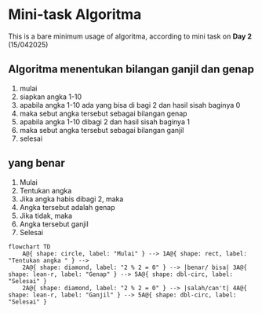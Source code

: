 # Mini-task Algoritma

This is a bare minimum usage of algoritma, according to mini task on **Day 2** (15/042025)

## Algoritma menentukan bilangan ganjil dan genap

1. mulai
2. siapkan angka 1-10
3. apabila angka 1-10 ada yang bisa di bagi 2 dan hasil sisah baginya 0
4. maka sebut angka tersebut sebagai bilangan genap
5. apabila angka 1-10 dibagi 2 dan hasil sisah baginya 1
6. maka sebut angka tersebut sebagai bilangan ganjil
7. selesai

## yang benar

1. Mulai
2. Tentukan angka
3. Jika angka habis dibagi 2, maka
4. Angka tersebut adalah genap
5. Jika tidak, maka
6. Angka tersebut ganjil
7. Selesai

```mermaid
flowchart TD
    A@{ shape: circle, label: "Mulai" } --> 1A@{ shape: rect, label: "Tentukan angka " } -->
    2A@{ shape: diamond, label: "2 % 2 = 0" } --> |benar/ bisa| 3A@{ shape: lean-r, label: "Genap" } --> 5A@{ shape: dbl-circ, label: "Selesai" }
    2A@{ shape: diamond, label: "2 % 2 = 0" } --> |salah/can't| 4A@{ shape: lean-r, label: "Ganjil" } --> 5A@{ shape: dbl-circ, label: "Selesai" }

```
